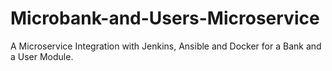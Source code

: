 # Microbank-and-Users-Microservice
A Microservice Integration with Jenkins, Ansible and Docker for a Bank and a User Module.
